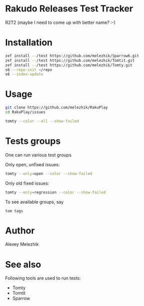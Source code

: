 # Rakudo Releases Test Tracker

R2T2 (maybe I need to come up with better name? :-)

# Installation

```bash
zef install --/test https://github.com/melezhik/Sparrow6.git 
zef install --/test https://github.com/melezhik/Tomtit.git
zef install --/test https://github.com/melezhik/Tomty.git
s6 --repo-init ~/repo
s6 --index-update
```

# Usage

```bash
git clone https://github.com/melezhik/RakuPlay
cd RakuPlay/issues
```

```bash
tomty --color --all --show-failed
```


# Tests groups

One can run various test groups

Only open, unfixed issues:

```bash
tomty --only=open --color --show-failed
```

Only old fixed issues:

```bash
tomty --only=regression --color --show-failed
```

To see available groups, say

```
tom tags
```

# Author

Alexey Melezhik

# See also

Following tools are used to run tests:

* Tomty
* Tomtit
* Sparrow
